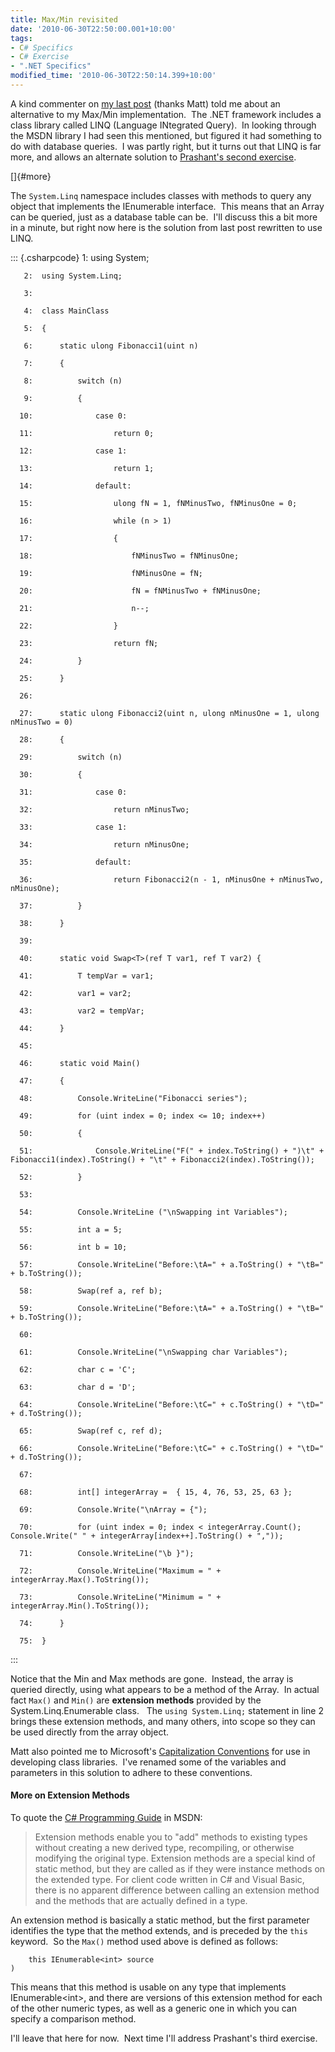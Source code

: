 ```yaml
---
title: Max/Min revisited
date: '2010-06-30T22:50:00.001+10:00'
tags:
- C# Specifics
- C# Exercise
- ".NET Specifics"
modified_time: '2010-06-30T22:50:14.399+10:00'
---
```

A kind commenter on [my last
post](http://learningcsharpnet.blogspot.com/2010/06/exercise-2-fibonacci-and-other-things.html)
(thanks Matt) told me about an alternative to my Max/Min
implementation.  The .NET framework includes a class library called LINQ
(Language INtegrated Query).  In looking through the MSDN library I had
seen this mentioned, but figured it had something to do with database
queries.  I was partly right, but it turns out that LINQ is far more,
and allows an alternate solution to [Prashant\'s second
exercise](http://www.jobsnake.com/seek/articles/index.cgi?openarticle&8533).

[]{#more}

The `System.Linq` namespace includes classes with methods to query any
object that implements the IEnumerable interface.  This means that an
Array can be queried, just as a database table can be.  I'll discuss
this a bit more in a minute, but right now here is the solution from
last post rewritten to use LINQ.

::: {.csharpcode}
       1:  using System;

       2:  using System.Linq;

       3:   

       4:  class MainClass

       5:  {

       6:      static ulong Fibonacci1(uint n)

       7:      {

       8:          switch (n)

       9:          {

      10:              case 0:

      11:                  return 0;

      12:              case 1:

      13:                  return 1;

      14:              default:

      15:                  ulong fN = 1, fNMinusTwo, fNMinusOne = 0;

      16:                  while (n > 1)

      17:                  {

      18:                      fNMinusTwo = fNMinusOne;

      19:                      fNMinusOne = fN;

      20:                      fN = fNMinusTwo + fNMinusOne;

      21:                      n--;

      22:                  }

      23:                  return fN;

      24:          }

      25:      }

      26:      

      27:      static ulong Fibonacci2(uint n, ulong nMinusOne = 1, ulong nMinusTwo = 0)

      28:      {

      29:          switch (n)

      30:          {

      31:              case 0:

      32:                  return nMinusTwo;

      33:              case 1:

      34:                  return nMinusOne;

      35:              default:

      36:                  return Fibonacci2(n - 1, nMinusOne + nMinusTwo, nMinusOne);

      37:          }

      38:      }

      39:   

      40:      static void Swap<T>(ref T var1, ref T var2) {

      41:          T tempVar = var1;

      42:          var1 = var2;

      43:          var2 = tempVar;

      44:      }

      45:      

      46:      static void Main()

      47:      {

      48:          Console.WriteLine("Fibonacci series");

      49:          for (uint index = 0; index <= 10; index++)

      50:          {

      51:              Console.WriteLine("F(" + index.ToString() + ")\t" + Fibonacci1(index).ToString() + "\t" + Fibonacci2(index).ToString());

      52:          }

      53:   

      54:          Console.WriteLine ("\nSwapping int Variables");

      55:          int a = 5;

      56:          int b = 10;

      57:          Console.WriteLine("Before:\tA=" + a.ToString() + "\tB=" + b.ToString());

      58:          Swap(ref a, ref b);

      59:          Console.WriteLine("Before:\tA=" + a.ToString() + "\tB=" + b.ToString());

      60:          

      61:          Console.WriteLine("\nSwapping char Variables");

      62:          char c = 'C';

      63:          char d = 'D';

      64:          Console.WriteLine("Before:\tC=" + c.ToString() + "\tD=" + d.ToString());

      65:          Swap(ref c, ref d);

      66:          Console.WriteLine("Before:\tC=" + c.ToString() + "\tD=" + d.ToString());

      67:   

      68:          int[] integerArray =  { 15, 4, 76, 53, 25, 63 };

      69:          Console.Write("\nArray = {");

      70:          for (uint index = 0; index < integerArray.Count(); Console.Write(" " + integerArray[index++].ToString() + ","));

      71:          Console.WriteLine("\b }");

      72:          Console.WriteLine("Maximum = " + integerArray.Max().ToString());

      73:          Console.WriteLine("Minimum = " + integerArray.Min().ToString());

      74:      }

      75:  }
:::

Notice that the Min and Max methods are gone.  Instead, the array is
queried directly, using what appears to be a method of the Array.  In
actual fact `Max()` and `Min()` are **extension methods** provided by
the System.Linq.Enumerable class.   The `using System.Linq;` statement
in line 2 brings these extension methods, and many others, into scope so
they can be used directly from the array object.

Matt also pointed me to Microsoft's [Capitalization
Conventions](http://msdn.microsoft.com/en-us/library/ms229043.aspx) for
use in developing class libraries.  I've renamed some of the variables
and parameters in this solution to adhere to these conventions.

#### More on Extension Methods

To quote the [C# Programming
Guide](http://msdn.microsoft.com/en-us/library/67ef8sbd.aspx) in MSDN:

> Extension methods enable you to \"add\" methods to existing types
> without creating a new derived type, recompiling, or otherwise
> modifying the original type. Extension methods are a special kind of
> static method, but they are called as if they were instance methods on
> the extended type. For client code written in C# and Visual Basic,
> there is no apparent difference between calling an extension method
> and the methods that are actually defined in a type.

An extension method is basically a static method, but the first
parameter identifies the type that the method extends, and is preceded
by the `this` keyword.  So the `Max()` method used above is defined as
follows:

```csharppublic static int Max(
    this IEnumerable<int> source
)
```

This means that this method is usable on any type that implements
IEnumerable\<int\>, and there are versions of this extension method for
each of the other numeric types, as well as a generic one in which you
can specify a comparison method.

I'll leave that here for now.  Next time I'll address Prashant's third
exercise.
